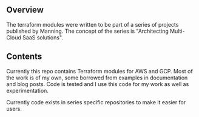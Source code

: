 ## Overview

The terraform modules were written to be part of a series of projects published by Manning. 
The concept of the series is "Architecting Multi-Cloud SaaS solutions".

## Contents

Currently this repo contains Terraform modules for AWS and GCP. 
Most of the work is of my own, some borrowed from examples in documentation and blog posts.
Code is tested and I use this code for my work as well as experimentation.

Currently code exists in series specific repositories to make it easier for users.
